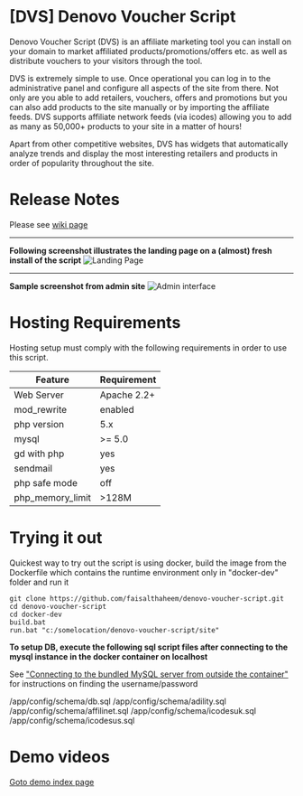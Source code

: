 # [DVS] Denovo Voucher Script
Denovo Voucher Script (DVS) is an affiliate marketing tool you can install on your domain to market affiliated products/promotions/offers etc. as well as distribute vouchers to your visitors through the tool.

DVS is extremely simple to use. Once operational you can log in to the administrative panel and configure all aspects of the site from there. Not only are you able to add retailers, vouchers, offers and promotions but you can also add products to the site manually or by importing the affiliate feeds. DVS supports affiliate network feeds (via icodes) allowing you to add as many as 50,000+ products to your site in a matter of hours!

Apart from other competitive websites, DVS has widgets that automatically analyze trends and display the most interesting retailers and products in order of popularity throughout the site.


# Release Notes
Please see [wiki page](https://github.com/faisalthaheem/denovo-voucher-script/wiki/Release-Notes)

----------
**Following screenshot illustrates the landing page on a (almost) fresh install of the script**
![Landing Page](https://rawgit.com/faisalthaheem/denovo-voucher-script/master/docs/home-page.png)


----------
**Sample screenshot from admin site**
![Admin interface](https://rawgit.com/faisalthaheem/denovo-voucher-script/master/docs/bo.codes.png)

# Hosting Requirements

Hosting setup must comply with the following requirements in order to use this script.

Feature|Requirement
-------|-----------
Web Server|Apache 2.2+
mod_rewrite|enabled
php version | 5.x
mysql | &gt;= 5.0
gd with php|yes
sendmail|yes
php safe mode|off
php_memory_limit| &gt;128M

# Trying it out
Quickest way to try out the script is using docker, build the image from the Dockerfile which contains the runtime environment only in "docker-dev" folder and run it

    git clone https://github.com/faisalthaheem/denovo-voucher-script.git
    cd denovo-voucher-script
    cd docker-dev
    build.bat
    run.bat "c:/somelocation/denovo-voucher-script/site"

**To setup DB, execute the following sql script files after connecting to the mysql instance in the docker container on localhost**

See ["Connecting to the bundled MySQL server from outside the container"](https://hub.docker.com/r/peterwilli/lamp-with-php5/) for instructions on finding the username/password

/app/config/schema/db.sql
/app/config/schema/adility.sql
/app/config/schema/affilinet.sql
/app/config/schema/icodesuk.sql
/app/config/schema/icodesus.sql


# Demo videos
[Goto demo index page](https://github.com/faisalthaheem/denovo-voucher-script/wiki/Demo-Video-Index)
